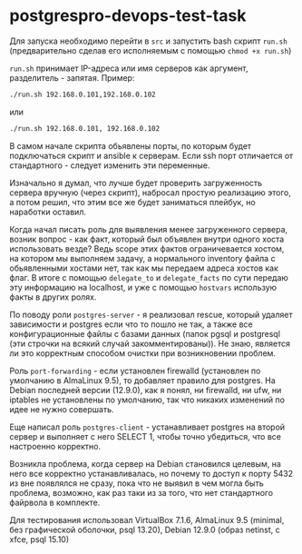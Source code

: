 # postgrespro-devops-test-task

Для запуска необходимо перейти в `src` и запустить bash скрипт `run.sh` (предварительно сделав его исполняемым с помощью `chmod +x run.sh`)

`run.sh` принимает IP-адреса или имя серверов как аргумент, разделитель - запятая. Пример:

```bash
./run.sh 192.168.0.101,192.168.0.102
```
или
```bash
./run.sh 192.168.0.101, 192.168.0.102
```

В самом начале скрипта обьявлены порты, по которым будет подключаться скрипт и ansible к серверам. Если ssh порт отличается от стандартного - следует изменить эти переменные.

Изначально я думал, что лучше будет проверить загруженность сервера вручную (через скрипт), набросал простую реализацию этого, а потом решил, что этим все же будет заниматься плейбук, но наработки оставил.

Когда начал писать роль для выявления менее загруженного сервера, возник вопрос - как факт, который был объявлен внутри одного хоста использовать везде? Ведь scope этих фактов ограничевается хостом, на котором мы выполняем задачу, а нормального inventory файла с обьявленными хостами нет, так как мы передаем адреса хостов как флаг. В итоге с помощью `delegate_to` и `delegate_facts` по сути передаю эту информацию на localhost, и уже с помощью `hostvars` использую факты в других ролях.

По поводу роли `postgres-server` - я реализовал rescue, который удаляет зависимости и postgres если что то пошло не так, а также все конфигурационные файлы с базами данных (папок pgsql и postgresql (эти строчки на всякий случай закомментированы)). Не знаю, является ли это корректным способом очистки при возникновении проблем.

Роль `port-forwarding` - если установлен firewalld (установлен по умолчанию в AlmaLinux 9.5), то добавляет правило для postgres. На Debian последней версии (12.9.0), как я понял, ни firewalld, ни ufw, ни iptables не установлены по умолчанию, так что никаких изменений по идее не нужно совершать.

Еще написал роль `postgres-client` - устанавливает postgres на второй сервер и выполняет с него SELECT 1, чтобы точно убедиться, что все настроенно корректно.

Возникла проблема, когда сервер на Debian становился целевым, на него все корректно устанавливалась, но почему то доступ к порту 5432 из вне появлялся не сразу, пока что не выявил в чем могла быть проблема, возможно, как раз таки из за того, что нет стандартного файрвола в комплекте.

Для тестирования использовал VirtualBox 7.1.6, AlmaLinux 9.5 (minimal, без графической оболочки, psql 13.20), Debian 12.9.0 (образ netinst, c xfce, psql 15.10)
